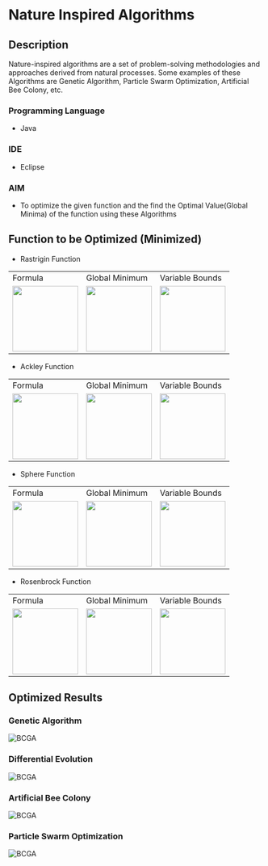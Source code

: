 # Nature Inspired Algorithms
## Description
Nature-inspired algorithms are a set of problem-solving methodologies and approaches derived from natural processes. Some examples of these Algorithms are Genetic Algorithm, Particle Swarm Optimization, Artificial Bee Colony, etc.
### Programming Language 
- Java 
### IDE
- Eclipse
### AIM
- To optimize the given function and the find the Optimal Value(Global Minima) of the function using these Algorithms
## Function to be Optimized (Minimized)
- Rastrigin Function
<table>
  <tr>
    <td>Formula</td>
   <td>Global Minimum</td>
     <td>Variable Bounds</td>
  </tr>
  <tr>
    <td><img src="https://cdn.discordapp.com/attachments/874542599740989452/1030212593303961680/unknown.png" height=130 ></td>
    <td><img src="https://cdn.discordapp.com/attachments/874542599740989452/1030216423634632814/unknown.png" height=130 ></td>
   <td><img src="https://cdn.discordapp.com/attachments/874542599740989452/1030214176842465420/unknown.png" height=130 ></td>
  </tr>
 </table>
 
 - Ackley Function
<table>
  <tr>
    <td>Formula</td>
   <td>Global Minimum</td>
     <td>Variable Bounds</td>
  </tr>
  <tr>
    <td><img src="https://cdn.discordapp.com/attachments/874542599740989452/1030215150197821510/unknown.png" height=130 ></td>
    <td><img src="https://cdn.discordapp.com/attachments/874542599740989452/1030215233698005072/unknown.png" height=130 ></td>
   <td><img src="https://cdn.discordapp.com/attachments/874542599740989452/1030215299959623820/unknown.png" height=130 ></td>
  </tr>
 </table> 
 
 - Sphere Function
<table>
  <tr>
    <td>Formula</td>
   <td>Global Minimum</td>
     <td>Variable Bounds</td>
  </tr>
  <tr>
    <td><img src="https://cdn.discordapp.com/attachments/874542599740989452/1030215385540214814/unknown.png" height=130 ></td>
    <td><img src="https://cdn.discordapp.com/attachments/874542599740989452/1030215460265938994/unknown.png" height=130 ></td>
   <td><img src="https://cdn.discordapp.com/attachments/874542599740989452/1030215529954299904/unknown.png" height=130 ></td>
  </tr>
 </table>
 
 - Rosenbrock Function
<table>
  <tr>
    <td>Formula</td>
   <td>Global Minimum</td>
     <td>Variable Bounds</td>
  </tr>
  <tr>
    <td><img src="https://cdn.discordapp.com/attachments/874542599740989452/1030215617845923850/unknown.png" height=130 ></td>
    <td><img src="https://cdn.discordapp.com/attachments/874542599740989452/1030215726159642665/unknown.png" height=130 ></td>
   <td><img src="https://cdn.discordapp.com/attachments/874542599740989452/1030215810012160070/unknown.png" height=130 ></td>
  </tr>
 </table>

## Optimized Results
### Genetic Algorithm
![BCGA](https://cdn.discordapp.com/attachments/874542599740989452/1030208438233464832/GA.png) 
### Differential Evolution
![BCGA](https://cdn.discordapp.com/attachments/874542599740989452/1030208437839204422/DE.png)
### Artificial Bee Colony
![BCGA](https://cdn.discordapp.com/attachments/874542599740989452/1030208437268779078/ABC.png) 
### Particle Swarm Optimization
![BCGA](https://cdn.discordapp.com/attachments/874542599740989452/1030208438598373446/PSO.png) 


